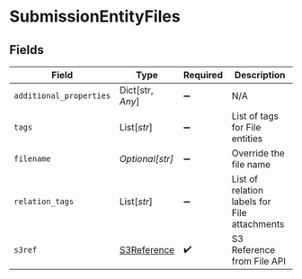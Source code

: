 # SubmissionEntityFiles


## Fields

| Field                                             | Type                                              | Required                                          | Description                                       |
| ------------------------------------------------- | ------------------------------------------------- | ------------------------------------------------- | ------------------------------------------------- |
| `additional_properties`                           | Dict[str, *Any*]                                  | :heavy_minus_sign:                                | N/A                                               |
| `tags`                                            | List[*str*]                                       | :heavy_minus_sign:                                | List of tags for File entities                    |
| `filename`                                        | *Optional[str]*                                   | :heavy_minus_sign:                                | Override the file name                            |
| `relation_tags`                                   | List[*str*]                                       | :heavy_minus_sign:                                | List of relation labels for File attachments      |
| `s3ref`                                           | [S3Reference](../../models/shared/s3reference.md) | :heavy_check_mark:                                | S3 Reference from File API                        |